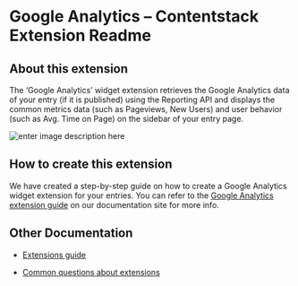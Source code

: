 #  Google Analytics – Contentstack Extension Readme

##  About this extension

The ‘Google Analytics’ widget extension retrieves the Google Analytics data of your entry (if it is published) using the Reporting API and displays the common metrics data (such as Pageviews, New Users) and user behavior (such as Avg. Time on Page) on the sidebar of your entry page.

![enter image description here](https://images.contentstack.io/v3/assets/bltf2fb14dd3176c6f6/blt61f5c4b0725e6826/5bc9a4c18083cb576f2a9d0b/download)

##  How to create this extension

We have created a step-by-step guide on how to create a Google Analytics widget extension for your entries. You can refer to the [Google Analytics extension guide](https://www.contentstack.com/docs/guide/extensions/custom-widgets/google-analytics-extension-setup-guide) on our documentation site for more info.

##  Other Documentation

- [Extensions guide](http://www.contentstack.com/docs/guide/extensions)

- [Common questions about extensions](https://www.contentstack.com/docs/faqs#extensions)
